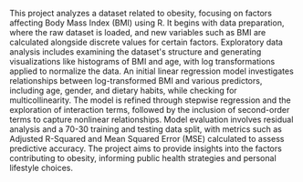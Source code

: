 This project analyzes a dataset related to obesity, focusing on factors affecting Body Mass Index (BMI) using R. It begins with data preparation, where the raw dataset is loaded, and new variables such as BMI are calculated alongside discrete values for certain factors. Exploratory data analysis includes examining the dataset's structure and generating visualizations like histograms of BMI and age, with log transformations applied to normalize the data. An initial linear regression model investigates relationships between log-transformed BMI and various predictors, including age, gender, and dietary habits, while checking for multicollinearity. The model is refined through stepwise regression and the exploration of interaction terms, followed by the inclusion of second-order terms to capture nonlinear relationships. Model evaluation involves residual analysis and a 70-30 training and testing data split, with metrics such as Adjusted R-Squared and Mean Squared Error (MSE) calculated to assess predictive accuracy. The project aims to provide insights into the factors contributing to obesity, informing public health strategies and personal lifestyle choices.



